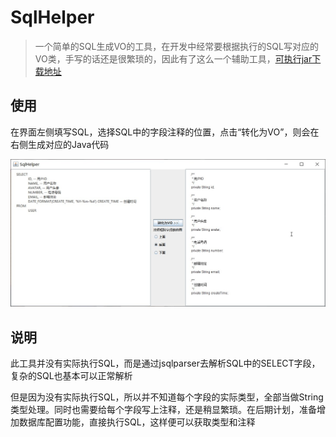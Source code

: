# SqlHelper
> 一个简单的SQL生成VO的工具，在开发中经常要根据执行的SQL写对应的VO类，手写的话还是很繁琐的，因此有了这么一个辅助工具，[可执行jar下载地址](jar/SqlHelper.jar)

## 使用
在界面左侧填写SQL，选择SQL中的字段注释的位置，点击“转化为VO”，则会在右侧生成对应的Java代码
<div align="center">
	<img src="img/img-01.jpg">
</div>

## 说明
此工具并没有实际执行SQL，而是通过jsqlparser去解析SQL中的SELECT字段，复杂的SQL也基本可以正常解析

但是因为没有实际执行SQL，所以并不知道每个字段的实际类型，全部当做String类型处理。同时也需要给每个字段写上注释，还是稍显繁琐。在后期计划，准备增加数据库配置功能，直接执行SQL，这样便可以获取类型和注释